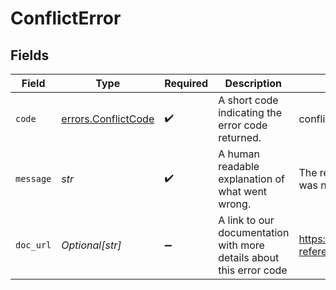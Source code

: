 # ConflictError


## Fields

| Field                                                               | Type                                                                | Required                                                            | Description                                                         | Example                                                             |
| ------------------------------------------------------------------- | ------------------------------------------------------------------- | ------------------------------------------------------------------- | ------------------------------------------------------------------- | ------------------------------------------------------------------- |
| `code`                                                              | [errors.ConflictCode](../../models/errors/conflictcode.md)          | :heavy_check_mark:                                                  | A short code indicating the error code returned.                    | conflict                                                            |
| `message`                                                           | *str*                                                               | :heavy_check_mark:                                                  | A human readable explanation of what went wrong.                    | The requested resource was not found.                               |
| `doc_url`                                                           | *Optional[str]*                                                     | :heavy_minus_sign:                                                  | A link to our documentation with more details about this error code | https://dub.co/docs/api-reference/errors#conflict                   |
